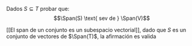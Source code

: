 $\DeclareMathOperator{\Span}{span}$
Dados $S \subseteq T$ probar que:
$$\Span(S) \text{ sev de } \Span(V)$$

[[El span de un conjunto es un subespacio vectorial]], dado que $S$ es un conjunto de vectores de $\Span(T)$, la afirmación es valida